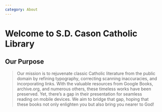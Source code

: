 ```yaml
---
category: About
---
```

# Welcome to S.D. Cason Catholic Library

## Our Purpose
> Our mission is to rejuvenate classic Catholic literature from the public domain by refining typography, correcting scanning inaccuracies, and incorporating links. With the valuable resources from Google Books, archive.org, and numerous others, these timeless works have been preserved. Yet, there’s a gap in their presentation for seamless reading on mobile devices. We aim to bridge that gap, hoping that these books not only enlighten you but also bring you nearer to God!
